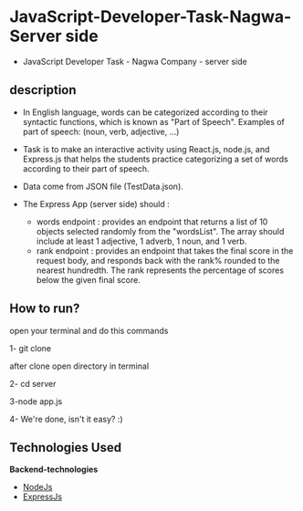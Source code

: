 # JavaScript-Developer-Task-Nagwa-Server side
*   JavaScript Developer Task - Nagwa Company - server side
## description
*   In English language, words can be categorized according to their syntactic functions, which is known as "Part of Speech".
Examples of part of speech: (noun, verb, adjective, ...)
*   Task is to make an interactive activity using React.js, node.js, and Express.js that helps the students practice categorizing a
set of words according to their part of speech.
*   Data come from JSON file (TestData.json).
*   The Express App (server side) should :

    *   words endpoint : provides an endpoint that returns a list of 10 objects selected randomly from the "wordsList". The array should include at least 1 adjective, 1 adverb, 1 noun, and 1 verb.
    *   rank endpoint : provides an endpoint that takes the final score in the request body, and responds back with the rank% rounded to the nearest hundredth. The rank represents the percentage of scores below the given final score.
## How to run?
open your terminal and do this commands

1-  git clone

after clone open directory in terminal

2- cd server

3-node app.js

4- We're done, isn't it easy?  :)

## Technologies Used
**Backend-technologies**
- [NodeJs](https://nodejs.org/)
- [ExpressJs](https://expressjs.com/)


